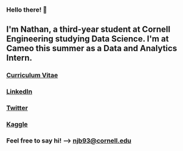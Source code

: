 ### Hello there! 👋
## I'm Nathan, a third-year student at Cornell Engineering studying Data Science. I'm at Cameo this summer as a Data and Analytics Intern.
### [Curriculum Vitae](/blumenfeld_resume_5-08.pdf)
### [LinkedIn](https://www.linkedin.com/in/nathanblumenfeld/)
### [Twitter](https://twitter.com/blumenfeldnate)
### [Kaggle](https://www.kaggle.com/nathanblumenfeld)
### Feel free to say hi! --> njb93@cornell.edu

